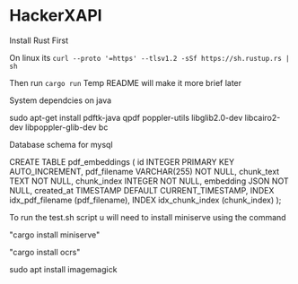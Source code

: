 # HackerXAPI
Install Rust First

On linux its
``
curl --proto '=https' --tlsv1.2 -sSf https://sh.rustup.rs | sh
``

Then run 
``
cargo run
``
Temp README will make it more brief later


System dependcies on java


sudo apt-get install pdftk-java qpdf poppler-utils libglib2.0-dev libcairo2-dev libpoppler-glib-dev bc




Database schema for mysql


CREATE TABLE pdf_embeddings (
    id INTEGER PRIMARY KEY AUTO_INCREMENT,
    pdf_filename VARCHAR(255) NOT NULL,
    chunk_text TEXT NOT NULL,
    chunk_index INTEGER NOT NULL,
    embedding JSON NOT NULL,
    created_at TIMESTAMP DEFAULT CURRENT_TIMESTAMP,
    INDEX idx_pdf_filename (pdf_filename),
    INDEX idx_chunk_index (chunk_index)
);



To run the test.sh script u will need to install miniserve using the command


"cargo install miniserve"


"cargo install ocrs"


sudo apt install imagemagick